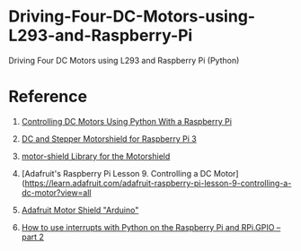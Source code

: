 # Driving-Four-DC-Motors-using-L293-and-Raspberry-Pi
Driving Four DC Motors using L293 and Raspberry Pi (Python)

# Reference
1. [Controlling DC Motors Using Python With a Raspberry Pi](https://business.tutsplus.com/tutorials/controlling-dc-motors-using-python-with-a-raspberry-pi--cms-20051)

2. [DC and Stepper Motorshield for Raspberry Pi 3](https://www.amazon.co.uk/dp/B01MQ2MZDV/ref=cm_sw_r_cp_api_BcYwAb7869EXA)

3. [motor-shield Library for the Motorshield](https://github.com/sbcshop/motor-shield)

4. [Adafruit's Raspberry Pi Lesson 9. Controlling a DC Motor](https://learn.adafruit.com/adafruit-raspberry-pi-lesson-9-controlling-a-dc-motor?view=all

5. [Adafruit Motor Shield "Arduino"](https://learn.adafruit.com/adafruit-motor-shield/library-install)

6. [How to use interrupts with Python on the Raspberry Pi and RPi.GPIO – part 2](http://raspi.tv/2013/how-to-use-interrupts-with-python-on-the-raspberry-pi-and-rpi-gpio-part-2)
